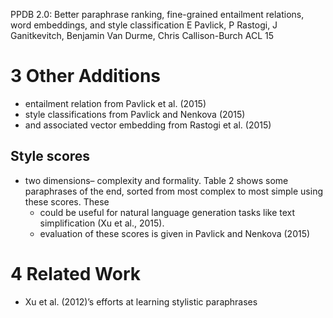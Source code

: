 PPDB 2.0: Better paraphrase ranking, fine-grained entailment relations,
  word embeddings, and style classification
E Pavlick, P Rastogi, J Ganitkevitch, Benjamin Van Durme, Chris Callison-Burch
ACL 15

# 3 Other Additions

* entailment relation from Pavlick et al. (2015)
* style classifications from Pavlick and Nenkova (2015)
* and associated vector embedding from Rastogi et al. (2015)

## Style scores

* two dimensions– complexity and formality. Table 2 shows some paraphrases of
  the end, sorted from most complex to most simple using these scores. These
  * could be useful for natural language generation tasks like
    text simplification (Xu et al., 2015).
  * evaluation of these scores is given in Pavlick and Nenkova (2015)

# 4 Related Work

* Xu et al. (2012)’s efforts at learning stylistic paraphrases
